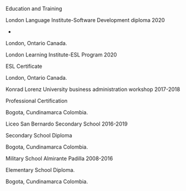 Education and Training  



London Language Institute-Software Development diploma                          2020

-

London, Ontario Canada.



London Learning Institute-ESL Program                                           2020

ESL Certificate

London, Ontario Canada.



Konrad Lorenz University business administration workshop                       2017-2018

Professional Certification

Bogota, Cundinamarca Colombia.



Liceo San Bernardo Secondary School                                             2016-2019  

Secondary School Diploma  

Bogota, Cundinamarca Colombia.             



Military School Almirante Padilla                                               2008-2016  

Elementary School Diploma.

Bogota, Cundinamarca Colombia.                                                                      
